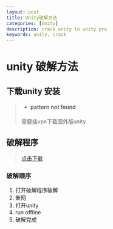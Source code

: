 ```yaml
---
layout: post
title: Unity破解方法
categories: [Unity]
description: crack unity to unity pro
keywords: unity, crack
---
```


# unity 破解方法
## 下载unity 安装

> - #### pattern not found
> 需要挂vpn下载国外版unity

## 破解程序
> [点击下载](https://pan.baidu.com/disk/home?#/all?vmode=list&path=%2FUnity%20%E7%A0%B4%E8%A7%A3)
### 破解顺序
1. 打开破解程序破解 
2. 断网 
3. 打开unity 
4. run offline 
5. 破解完成 

